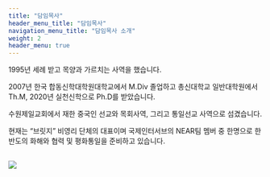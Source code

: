 ```yaml
---
title: "담임목사"
header_menu_title: "담임목사"
navigation_menu_title: "담임목사 소개"
weight: 2
header_menu: true
---
```


1995년 세례 받고 목양과 가르치는 사역을 했습니다.

2007년 한국 합동신학대학원대학교에서 M.Div 졸업하고 총신대학교 일반대학원에서 Th.M, 2020년 실천신학으로 Ph.D를 받았습니다. 

수원제일교회에서 재한 중국인 선교와 목회사역, 그리고 통일선교 사역으로 섬겼습니다. 

현재는 “브릿지” 비영리 단체의 대표이며 국제인터서브의 NEAR팀 멤버 중 한명으로 한반도의 화해와 협력 및 평화통일을 준비하고 있습니다. 

![](images/sign.jpg)
---
